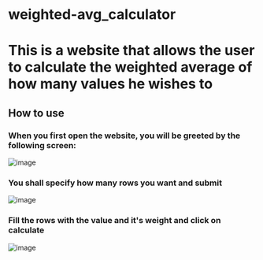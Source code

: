 # weighted-avg_calculator

# This is a website that allows the user to calculate the weighted average of how many values he wishes to

## How to use 

### When you first open the website, you will be greeted by the following screen:
![image](https://user-images.githubusercontent.com/54066822/158688563-da741df4-1b63-4aee-83c2-4c137e496e5f.png)

### You shall specify how many rows you want and submit
![image](https://user-images.githubusercontent.com/54066822/158688839-dd753342-719d-4a99-ba87-6a8780552850.png)

### Fill the rows with the value and it's weight and click on calculate
![image](https://user-images.githubusercontent.com/54066822/158689018-a6cb82e2-8bcc-4f1b-9d9b-786fdb729e7e.png)
